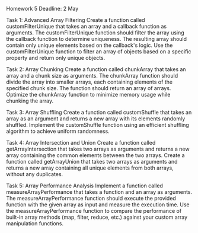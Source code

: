 Homework 5
Deadline: 2 May

Task 1: Advanced Array Filtering
Create a function called customFilterUnique that takes an array and a callback function as arguments. The customFilterUnique function should filter the array using the callback function to determine uniqueness. The resulting array should contain only unique elements based on the callback's logic.
Use the customFilterUnique function to filter an array of objects based on a specific property and return only unique objects.

Task 2: Array Chunking
Create a function called chunkArray that takes an array and a chunk size as arguments. The chunkArray function should divide the array into smaller arrays, each containing elements of the specified chunk size. The function should return an array of arrays.
Optimize the chunkArray function to minimize memory usage while chunking the array.

Task 3: Array Shuffling
Create a function called customShuffle that takes an array as an argument and returns a new array with its elements randomly shuffled.
Implement the customShuffle function using an efficient shuffling algorithm to achieve uniform randomness.

Task 4: Array Intersection and Union
Create a function called getArrayIntersection that takes two arrays as arguments and returns a new array containing the common elements between the two arrays.
Create a function called getArrayUnion that takes two arrays as arguments and returns a new array containing all unique elements from both arrays, without any duplicates.

Task 5: Array Performance Analysis
Implement a function called measureArrayPerformance that takes a function and an array as arguments. The measureArrayPerformance function should execute the provided function with the given array as input and measure the execution time.
Use the measureArrayPerformance function to compare the performance of built-in array methods (map, filter, reduce, etc.) against your custom array manipulation functions.